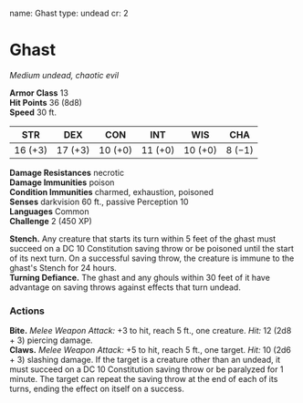name: Ghast
type: undead
cr: 2

# Ghast 
_Medium undead, chaotic evil_

**Armor Class** 13    
**Hit Points** 36 (8d8)    
**Speed** 30 ft. 

| STR     | DEX     | CON     | INT     | WIS     | CHA     |
|---------|---------|---------|---------|---------|---------|
| 16 (+3) | 17 (+3) | 10 (+0) | 11 (+0) | 10 (+0) | 8 (−1)  |

**Damage Resistances** necrotic    
**Damage Immunities** poison    
**Condition Immunities** charmed, exhaustion, poisoned    
**Senses** darkvision 60 ft., passive Perception 10    
**Languages** Common    
**Challenge** 2 (450 XP) 

**Stench.** Any creature that starts its turn within 5 feet of the ghast must succeed on a DC 10 Constitution saving throw or be poisoned until the start of its next turn. On a successful saving throw, the creature is immune to the ghast's Stench for 24 hours.    
**Turning Defiance.** The ghast and any ghouls within 30 feet of it have advantage on saving throws against effects that turn undead. 

### Actions    
**Bite.** _Melee Weapon Attack:_ +3 to hit, reach 5 ft., one creature. _Hit:_ 12 (2d8 + 3) piercing damage.    
**Claws.** _Melee Weapon Attack:_ +5 to hit, reach 5 ft., one target. _Hit:_ 10 (2d6 + 3) slashing damage. If the target is a creature other than an undead, it must succeed on a DC 10 Constitution saving throw or be paralyzed for 1 minute. The target can repeat the saving throw at the end of each of its turns, ending the effect on itself on a success. 